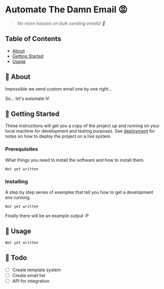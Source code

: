 # Automate The Damn Email 😡

> _No more hassles on bulk sending emails! 🥳_

## Table of Contents

- [About](#about)
- [Getting Started](#getting_started)
- [Usage](#usage)

## 🤨 About <a name = "about"></a>

Impossible we send custom email one by one right...

So... let's automate it!

## 🤩 Getting Started <a name = "getting_started"></a>

These instructions will get you a copy of the project up and running on your local machine for development and testing purposes. See [deployment](#deployment) for notes on how to deploy the project on a live system.

### Prerequisites

What things you need to install the software and how to install them.

```
Not yet written
```

### Installing

A step by step series of examples that tell you how to get a development env running.

```
Not yet written
```

Finally there will be an example output :P

## 🔨 Usage <a name = "usage"></a>

```
Not yet written
```

## 📝 Todo <a name = "todo"></a>

- [ ] Create template system
- [ ] Create email list
- [ ] API for integration
